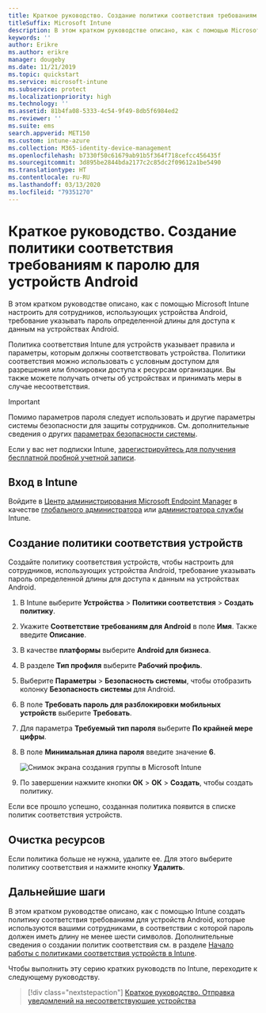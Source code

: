```yaml
---
title: Краткое руководство. Создание политики соответствия требованиям к паролю для устройств Android
titleSuffix: Microsoft Intune
description: В этом кратком руководстве описано, как с помощью Microsoft Intune настроить длину пароля, требуемую для всех устройств Android.
keywords: ''
author: Erikre
ms.author: erikre
manager: dougeby
ms.date: 11/21/2019
ms.topic: quickstart
ms.service: microsoft-intune
ms.subservice: protect
ms.localizationpriority: high
ms.technology: ''
ms.assetid: 81b4fa08-5333-4c54-9f49-8db5f6984ed2
ms.reviewer: ''
ms.suite: ems
search.appverid: MET150
ms.custom: intune-azure
ms.collection: M365-identity-device-management
ms.openlocfilehash: b7330f50c61679ab91b5f364f718cefcc456435f
ms.sourcegitcommit: 3d895be2844bda2177c2c85dc2f09612a1be5490
ms.translationtype: HT
ms.contentlocale: ru-RU
ms.lasthandoff: 03/13/2020
ms.locfileid: "79351270"
---
```

# <a name="quickstart-create-a-password-compliance-policy-for-android-devices"></a>Краткое руководство. Создание политики соответствия требованиям к паролю для устройств Android

В этом кратком руководстве описано, как с помощью Microsoft Intune настроить для сотрудников, использующих устройства Android, требование указывать пароль определенной длины для доступа к данным на устройствах Android.

Политика соответствия Intune для устройств указывает правила и параметры, которым должны соответствовать устройства. Политики соответствия можно использовать с условным доступом для разрешения или блокировки доступа к ресурсам организации. Вы также можете получать отчеты об устройствах и принимать меры в случае несоответствия.

> [!IMPORTANT]
> Помимо параметров пароля следует использовать и другие параметры системы безопасности для защиты сотрудников. См. дополнительные сведения о других [параметрах безопасности системы](compliance-policy-create-android-for-work.md).

Если у вас нет подписки Intune, [зарегистрируйтесь для получения бесплатной пробной учетной записи](../fundamentals/free-trial-sign-up.md).

## <a name="sign-in-to-intune"></a>Вход в Intune

Войдите в [Центр администрирования Microsoft Endpoint Manager](https://go.microsoft.com/fwlink/?linkid=2109431) в качестве [глобального администратора](../fundamentals/users-add.md#types-of-administrators) или [администратора службы](../fundamentals/users-add.md#types-of-administrators) Intune.

## <a name="create-a-device-compliance-policy"></a>Создание политики соответствия устройств

Создайте политику соответствия устройств, чтобы настроить для сотрудников, использующих устройства Android, требование указывать пароль определенной длины для доступа к данным на устройствах Android.

1. В Intune выберите **Устройства** > **Политики соответствия** > **Создать политику**.

2. Укажите **Соответствие требованиям для Android** в поле **Имя**. Также введите **Описание**.

3. В качестве **платформы** выберите **Android для бизнеса**.

4. В разделе **Тип профиля** выберите **Рабочий профиль**.

5. Выберите **Параметры** > **Безопасность системы**, чтобы отобразить колонку **Безопасность системы** для Android.

6. В поле **Требовать пароль для разблокировки мобильных устройств** выберите **Требовать**.

7. Для параметра **Требуемый тип пароля** выберите **По крайней мере цифры**.

8. В поле **Минимальная длина пароля** введите значение **6**.

    ![Снимок экрана создания группы в Microsoft Intune](./media/quickstart-set-password-length-android/quickstart-set-password-length-android-01.png)

9. По завершении нажмите кнопки **ОК** > **ОК** > **Создать**, чтобы создать политику.

Если все прошло успешно, созданная политика появится в списке политик соответствия устройств.

## <a name="clean-up-resources"></a>Очистка ресурсов

Если политика больше не нужна, удалите ее. Для этого выберите политику соответствия и нажмите кнопку **Удалить**.

## <a name="next-steps"></a>Дальнейшие шаги

В этом кратком руководстве описано, как с помощью Intune создать политику соответствия требованиям для устройств Android, которые используются вашими сотрудниками, в соответствии с которой пароль должен иметь длину не менее шести символов. Дополнительные сведения о создании политик соответствия см. в разделе [Начало работы с политиками соответствия устройств в Intune](device-compliance-get-started.md).

Чтобы выполнить эту серию кратких руководств по Intune, переходите к следующему руководству.

> [!div class="nextstepaction"]
> [Краткое руководство. Отправка уведомлений на несоответствующие устройства](quickstart-send-notification.md)
